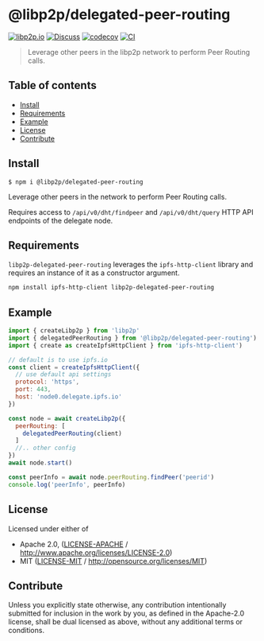# @libp2p/delegated-peer-routing <!-- omit in toc -->

[![libp2p.io](https://img.shields.io/badge/project-libp2p-yellow.svg?style=flat-square)](http://libp2p.io/)
[![Discuss](https://img.shields.io/discourse/https/discuss.libp2p.io/posts.svg?style=flat-square)](https://discuss.libp2p.io)
[![codecov](https://img.shields.io/codecov/c/github/libp2p/js-libp2p-delegated-peer-routing.svg?style=flat-square)](https://codecov.io/gh/libp2p/js-libp2p-delegated-peer-routing)
[![CI](https://img.shields.io/github/workflow/status/libp2p/js-libp2p-delegated-peer-routing/test%20&%20maybe%20release/master?style=flat-square)](https://github.com/libp2p/js-libp2p-delegated-peer-routing/actions/workflows/js-test-and-release.yml)

> Leverage other peers in the libp2p network to perform Peer Routing calls.

## Table of contents <!-- omit in toc -->

- [Install](#install)
- [Requirements](#requirements)
- [Example](#example)
- [License](#license)
- [Contribute](#contribute)

## Install

```console
$ npm i @libp2p/delegated-peer-routing
```

Leverage other peers in the network to perform Peer Routing calls.

Requires access to `/api/v0/dht/findpeer` and `/api/v0/dht/query` HTTP API endpoints of the delegate node.

## Requirements

`libp2p-delegated-peer-routing` leverages the `ipfs-http-client` library and requires an instance of it as a constructor argument.

```sh
npm install ipfs-http-client libp2p-delegated-peer-routing
```

## Example

```js
import { createLibp2p } from 'libp2p'
import { delegatedPeerRouting } from '@libp2p/delegated-peer-routing')
import { create as createIpfsHttpClient } from 'ipfs-http-client')

// default is to use ipfs.io
const client = createIpfsHttpClient({
  // use default api settings
  protocol: 'https',
  port: 443,
  host: 'node0.delegate.ipfs.io'
})

const node = await createLibp2p({
  peerRouting: [
    delegatedPeerRouting(client)
  ]
  //.. other config
})
await node.start()

const peerInfo = await node.peerRouting.findPeer('peerid')
console.log('peerInfo', peerInfo)
```

## License

Licensed under either of

- Apache 2.0, ([LICENSE-APACHE](LICENSE-APACHE) / <http://www.apache.org/licenses/LICENSE-2.0>)
- MIT ([LICENSE-MIT](LICENSE-MIT) / <http://opensource.org/licenses/MIT>)

## Contribute

Unless you explicitly state otherwise, any contribution intentionally submitted for inclusion in the work by you, as defined in the Apache-2.0 license, shall be dual licensed as above, without any additional terms or conditions.
